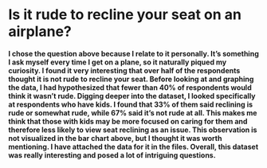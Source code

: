 # Is it rude to recline your seat on an airplane?
**I chose the question above because I relate to it personally. It’s something I ask myself every time I get on a plane, so it naturally piqued my curiosity. I found it very interesting that over half of the respondents thought it is not rude to recline your seat. Before looking at and graphing the data, I had hypothesized that fewer than 40% of respondents would think it wasn’t rude. Digging deeper into the dataset, I looked specifically at respondents who have kids. I found that 33% of them said reclining is rude or somewhat rude, while 67% said it’s not rude at all. This makes me think that those with kids may be more focused on caring for them and therefore less likely to view seat reclining as an issue. This observation is not visualized in the bar chart above, but I thought it was worth mentioning. I have attached the data for it in the files. Overall, this dataset was really interesting and posed a lot of intriguing questions.**
